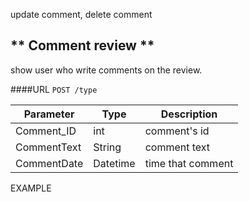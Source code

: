 update comment, delete comment 
## ** Comment review ** ##
show user who write comments on the review.

####URL
`POST /type`


| Parameter	    |      Type     | Description |
| ------------- | ------------- |-------------| 
| Comment_ID    | int           | comment's id|
| CommentText   | String        | comment text|
| CommentDate   | Datetime      | time that comment|

EXAMPLE 


 
 

